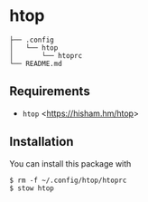# htop
    ├── .config
    │   └── htop
    │       └── htoprc
    └── README.md

## Requirements
- `htop` <<https://hisham.hm/htop>>

## Installation
You can install this package with

    $ rm -f ~/.config/htop/htoprc
    $ stow htop

